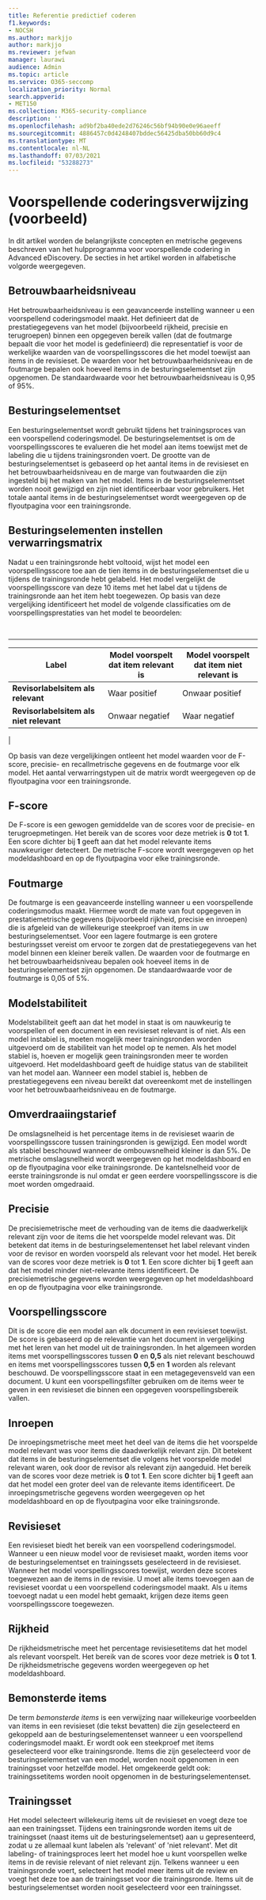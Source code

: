 ```yaml
---
title: Referentie predictief coderen
f1.keywords:
- NOCSH
ms.author: markjjo
author: markjjo
ms.reviewer: jefwan
manager: laurawi
audience: Admin
ms.topic: article
ms.service: O365-seccomp
localization_priority: Normal
search.appverid:
- MET150
ms.collection: M365-security-compliance
description: ''
ms.openlocfilehash: ad9bf2ba40ede2d76246c56bf94b90e0e96aeeff
ms.sourcegitcommit: 4886457c0d4248407bddec56425dba50bb60d9c4
ms.translationtype: MT
ms.contentlocale: nl-NL
ms.lasthandoff: 07/03/2021
ms.locfileid: "53288273"
---
```

# <a name="predictive-coding-reference-preview"></a>Voorspellende coderingsverwijzing (voorbeeld)

In dit artikel worden de belangrijkste concepten en metrische gegevens beschreven van het hulpprogramma voor voorspellende codering in Advanced eDiscovery. De secties in het artikel worden in alfabetische volgorde weergegeven.

## <a name="confidence-level"></a>Betrouwbaarheidsniveau

Het betrouwbaarheidsniveau is een geavanceerde instelling wanneer u een voorspellend coderingsmodel maakt. Het definieert dat de prestatiegegevens van het model (bijvoorbeeld rijkheid, precisie en terugroepen) binnen een opgegeven bereik vallen (dat de foutmarge bepaalt die voor het model is gedefinieerd) die representatief is voor de werkelijke waarden van de voorspellingsscores die het model toewijst aan items in de revisieset. De waarden voor het betrouwbaarheidsniveau en de foutmarge bepalen ook hoeveel items in de besturingselementset zijn opgenomen. De standaardwaarde voor het betrouwbaarheidsniveau is 0,95 of 95%.

## <a name="control-set"></a>Besturingselementset

Een besturingselementset wordt gebruikt tijdens het trainingsproces van een voorspellend coderingsmodel. De besturingselementset is om de voorspellingsscores te evalueren die het model aan items toewijst met de labeling die u tijdens trainingsronden voert. De grootte van de besturingselementset is gebaseerd op het aantal items in de revisieset en het betrouwbaarheidsniveau en de marge van foutwaarden die zijn ingesteld bij het maken van het model. Items in de besturingselementset worden nooit gewijzigd en zijn niet identificeerbaar voor gebruikers. Het totale aantal items in de besturingselementset wordt weergegeven op de flyoutpagina voor een trainingsronde.

## <a name="control-set-confusion-matrix"></a>Besturingselementen instellen verwarringsmatrix

Nadat u een trainingsronde hebt voltooid, wijst het model een voorspellingsscore toe aan de tien items in de besturingselementset die u tijdens de trainingsronde hebt gelabeld. Het model vergelijkt de voorspellingsscore van deze 10 items met het label dat u tijdens de trainingsronde aan het item hebt toegewezen. Op basis van deze vergelijking identificeert het model de volgende classificaties om de voorspellingsprestaties van het model te beoordelen:

<br>

****

|Label|Model voorspelt dat item relevant is|Model voorspelt dat item niet relevant is|
|---|---|---|
|**Revisorlabelsitem als relevant**|Waar positief|Onwaar positief|
|**Revisorlabelsitem als niet relevant**|Onwaar negatief|Waar negatief|
|

Op basis van deze vergelijkingen ontleent het model waarden voor de F-score, precisie- en recallmetrische gegevens en de foutmarge voor elk model. Het aantal verwarringstypen uit de matrix wordt weergegeven op de flyoutpagina voor een trainingsronde.

## <a name="f-score"></a>F-score

De F-score is een gewogen gemiddelde van de scores voor de precisie- en terugroepmetingen.  Het bereik van de scores voor deze metriek is **0** tot **1**. Een score dichter bij **1** geeft aan dat het model relevante items nauwkeuriger detecteert. De metrische F-score wordt weergegeven op het modeldashboard en op de flyoutpagina voor elke trainingsronde.

## <a name="margin-of-error"></a>Foutmarge

De foutmarge is een geavanceerde instelling wanneer u een voorspellende coderingsmodus maakt. Hiermee wordt de mate van fout opgegeven in prestatiemetrische gegevens (bijvoorbeeld rijkheid, precisie en inroepen) die is afgeleid van de willekeurige steekproef van items in uw besturingselementset. Voor een lagere foutmarge is een grotere besturingsset vereist om ervoor te zorgen dat de prestatiegegevens van het model binnen een kleiner bereik vallen. De waarden voor de foutmarge en het betrouwbaarheidsniveau bepalen ook hoeveel items in de besturingselementset zijn opgenomen. De standaardwaarde voor de foutmarge is 0,05 of 5%.

## <a name="model-stability"></a>Modelstabiliteit

Modelstabiliteit geeft aan dat het model in staat is om nauwkeurig te voorspellen of een document in een revisieset relevant is of niet. Als een model instabiel is, moeten mogelijk meer trainingsronden worden uitgevoerd om de stabiliteit van het model op te nemen. Als het model stabiel is, hoeven er mogelijk geen trainingsronden meer te worden uitgevoerd. Het modeldashboard geeft de huidige status van de stabiliteit van het model aan. Wanneer een model stabiel is, hebben de prestatiegegevens een niveau bereikt dat overeenkomt met de instellingen voor het betrouwbaarheidsniveau en de foutmarge.

## <a name="overturn-rate"></a>Omverdraaiingstarief

De omslagsnelheid is het percentage items in de revisieset waarin de voorspellingsscore tussen trainingsronden is gewijzigd. Een model wordt als stabiel beschouwd wanneer de ombouwsnelheid kleiner is dan 5%. De metrische omslagsnelheid wordt weergegeven op het modeldashboard en op de flyoutpagina voor elke trainingsronde. De kantelsnelheid voor de eerste trainingsronde is nul omdat er geen eerdere voorspellingsscore is die moet worden omgedraaid.

## <a name="precision"></a>Precisie

De precisiemetrische meet de verhouding van de items die daadwerkelijk relevant zijn voor de items die het voorspelde model relevant was. Dit betekent dat items in de besturingselementenset het label relevant vinden voor de revisor en worden voorspeld als relevant voor het model. Het bereik van de scores voor deze metriek is **0** tot **1**. Een score dichter bij **1** geeft aan dat het model minder niet-relevante items identificeert. De precisiemetrische gegevens worden weergegeven op het modeldashboard en op de flyoutpagina voor elke trainingsronde.

## <a name="prediction-score"></a>Voorspellingsscore

Dit is de score die een model aan elk document in een revisieset toewijst. De score is gebaseerd op de relevantie van het document in vergelijking met het leren van het model uit de trainingsronden. In het algemeen worden items met voorspellingsscores tussen **0** en **0,5** als niet relevant beschouwd en items met voorspellingsscores tussen **0,5** en **1** worden als relevant beschouwd. De voorspellingsscore staat in een metagegevensveld van een document. U kunt een voorspellingsfilter gebruiken om de items weer te geven in een revisieset die binnen een opgegeven voorspellingsbereik vallen.

## <a name="recall"></a>Inroepen

De inroepingsmetrische meet meet het deel van de items die het voorspelde model relevant was voor items die daadwerkelijk relevant zijn. Dit betekent dat items in de besturingselementset die volgens het voorspelde model relevant waren, ook door de revisor als relevant zijn aangeduid. Het bereik van de scores voor deze metriek is **0** tot **1**. Een score dichter bij **1** geeft aan dat het model een groter deel van de relevante items identificeert. De inroepingsmetrische gegevens worden weergegeven op het modeldashboard en op de flyoutpagina voor elke trainingsronde.

## <a name="review-set"></a>Revisieset

Een revisieset biedt het bereik van een voorspellend coderingsmodel. Wanneer u een nieuw model voor de revisieset maakt, worden items voor de besturingselementset en trainingssets geselecteerd in de revisieset. Wanneer het model voorspellingsscores toewijst, worden deze scores toegewezen aan de items in de revisie. U moet alle items toevoegen aan de revisieset voordat u een voorspellend coderingsmodel maakt. Als u items toevoegt nadat u een model hebt gemaakt, krijgen deze items geen voorspellingsscore toegewezen.

## <a name="richness"></a>Rijkheid

De rijkheidsmetrische meet het percentage revisiesetitems dat het model als relevant voorspelt. Het bereik van de scores voor deze metriek is **0** tot **1**. De rijkheidsmetrische gegevens worden weergegeven op het modeldashboard.

## <a name="sampled-items"></a>Bemonsterde items

De term *bemonsterde items* is een verwijzing naar willekeurige voorbeelden van items in een revisieset (die tekst bevatten) die zijn geselecteerd en gekoppeld aan de besturingselementenset wanneer u een voorspellend coderingsmodel maakt. Er wordt ook een steekproef met items geselecteerd voor elke trainingsronde. Items die zijn geselecteerd voor de besturingselementset van een model, worden nooit opgenomen in een trainingsset voor hetzelfde model. Het omgekeerde geldt ook: trainingssetitems worden nooit opgenomen in de besturingselementenset.

## <a name="training-set"></a>Trainingsset

Het model selecteert willekeurig items uit de revisieset en voegt deze toe aan een trainingsset. Tijdens een trainingsronde worden items uit de trainingsset (naast items uit de besturingselementset) aan u gepresenteerd, zodat u ze allemaal kunt labelen als 'relevant' of 'niet relevant'. Met dit labeling- of trainingsproces leert het model hoe u kunt voorspellen welke items in de revisie relevant of niet relevant zijn. Telkens wanneer u een trainingsronde voert, selecteert het model meer items uit de review en voegt het deze toe aan de trainingsset voor die trainingsronde. Items uit de besturingselementset worden nooit geselecteerd voor een trainingsset.
